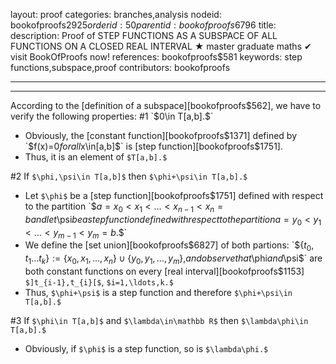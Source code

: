 layout: proof
categories: branches,analysis
nodeid: bookofproofs$2925
orderid: 50
parentid: bookofproofs$6796
title: 
description: Proof of STEP FUNCTIONS AS A SUBSPACE OF ALL FUNCTIONS ON A CLOSED REAL INTERVAL ★ master graduate maths ✔ visit BookOfProofs now!
references: bookofproofs$581
keywords: step functions,subspace,proof
contributors: bookofproofs

---


---

According to the [definition of a subspace][bookofproofs$562], we have to verify the following properties:
#1 `$0\in T[a,b].$` 
* Obviously, the [constant function][bookofproofs$1371] defined by `$f(x)=0$` for all `$x\in[a,b]$` is [step function][bookofproofs$1751].
* Thus, it is an element of `$T[a,b].$`

#2 If `$\phi,\psi\in T[a,b]$` then `$\phi+\psi\in T[a,b].$`
* Let `$\phi$` be a [step function][bookofproofs$1751] defined with respect to the partition `$$a=x_0 < x_1 < \ldots < x_{n-1} < x_n=b$$` and let `$\psi$` be a step function defined with respect to the partition `$$a=y_0 < y_1 < \ldots < y_{m-1} < y_m=b.$$`
* We define the [set union][bookofproofs$6827] of both partions:
`$$\{t_0,t_1\ldots t_k\}:=\{x_0, x_1, \ldots, x_n\}\cup\{y_0, y_1, \ldots, y_m\},$$`
and observe that `$\phi$` and `$\psi$` are both constant functions on every [real interval][bookofproofs$1153] `$]t_{i-1},t_{i}[$`, `$i=1,\ldots,k.$`
* Thus, `$\phi+\psi$` is a step function and therefore `$\phi+\psi\in T[a,b].$`

#3 If `$\phi\in T[a,b]$` and `$\lambda\in\mathbb R$` then `$\lambda\phi\in T[a,b].$`
* Obviously, if `$\phi$` is a step function, so is `$\lambda\phi.$`
